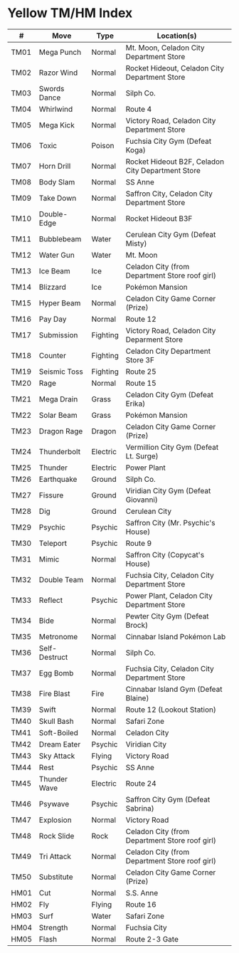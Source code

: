 # Yellow TM/HM Index

| #    | Move          | Type     | Location(s)                                       |
| ---- | ------------- | -------- | ------------------------------------------------- |
| TM01 | Mega Punch    | Normal   | Mt. Moon, Celadon City Department Store           |
| TM02 | Razor Wind    | Normal   | Rocket Hideout, Celadon City Department Store     |
| TM03 | Swords Dance  | Normal   | Silph Co.                                         |
| TM04 | Whirlwind     | Normal   | Route 4                                           |
| TM05 | Mega Kick     | Normal   | Victory Road, Celadon City Department Store       |
| TM06 | Toxic         | Poison   | Fuchsia City Gym (Defeat Koga)                    |
| TM07 | Horn Drill    | Normal   | Rocket Hideout B2F, Celadon City Department Store |
| TM08 | Body Slam     | Normal   | SS Anne                                           |
| TM09 | Take Down     | Normal   | Saffron City, Celadon City Department Store       |
| TM10 | Double-Edge   | Normal   | Rocket Hideout B3F                                |
| TM11 | Bubblebeam    | Water    | Cerulean City Gym (Defeat Misty)                  |
| TM12 | Water Gun     | Water    | Mt. Moon                                          |
| TM13 | Ice Beam      | Ice      | Celadon City (from Department Store roof girl)    |
| TM14 | Blizzard      | Ice      | Pokémon Mansion                                   |
| TM15 | Hyper Beam    | Normal   | Celadon City Game Corner (Prize)                  |
| TM16 | Pay Day       | Normal   | Route 12                                          |
| TM17 | Submission    | Fighting | Victory Road, Celadon City Deparment Store        |
| TM18 | Counter       | Fighting | Celadon City Department Store 3F                  |
| TM19 | Seismic Toss  | Fighting | Route 25                                          |
| TM20 | Rage          | Normal   | Route 15                                          |
| TM21 | Mega Drain    | Grass    | Celadon City Gym (Defeat Erika)                   |
| TM22 | Solar Beam    | Grass    | Pokémon Mansion                                   |
| TM23 | Dragon Rage   | Dragon   | Celadon City Game Corner (Prize)                  |
| TM24 | Thunderbolt   | Electric | Vermillion City Gym (Defeat Lt. Surge)            |
| TM25 | Thunder       | Electric | Power Plant                                       |
| TM26 | Earthquake    | Ground   | Silph Co.                                         |
| TM27 | Fissure       | Ground   | Viridian City Gym (Defeat Giovanni)               |
| TM28 | Dig           | Ground   | Cerulean City                                     |
| TM29 | Psychic       | Psychic  | Saffron City (Mr. Psychic's House)                |
| TM30 | Teleport      | Psychic  | Route 9                                           |
| TM31 | Mimic         | Normal   | Saffron City (Copycat's House)                    |
| TM32 | Double Team   | Normal   | Fuchsia City, Celadon City Department Store       |
| TM33 | Reflect       | Psychic  | Power Plant, Celadon City Department Store        |
| TM34 | Bide          | Normal   | Pewter City Gym (Defeat Brock)                    |
| TM35 | Metronome     | Normal   | Cinnabar Island Pokémon Lab                       |
| TM36 | Self-Destruct | Normal   | Silph Co.                                         |
| TM37 | Egg Bomb      | Normal   | Fuchsia City, Celadon City Department Store       |
| TM38 | Fire Blast    | Fire     | Cinnabar Island Gym (Defeat Blaine)               |
| TM39 | Swift         | Normal   | Route 12 (Lookout Station)                        |
| TM40 | Skull Bash    | Normal   | Safari Zone                                       |
| TM41 | Soft-Boiled   | Normal   | Celadon City                                      |
| TM42 | Dream Eater   | Psychic  | Viridian City                                     |
| TM43 | Sky Attack    | Flying   | Victory Road                                      |
| TM44 | Rest          | Psychic  | SS Anne                                           |
| TM45 | Thunder Wave  | Electric | Route 24                                          |
| TM46 | Psywave       | Psychic  | Saffron City Gym (Defeat Sabrina)                 |
| TM47 | Explosion     | Normal   | Victory Road                                      |
| TM48 | Rock Slide    | Rock     | Celadon City (from Department Store roof girl)    |
| TM49 | Tri Attack    | Normal   | Celadon City (from Department Store roof girl)    |
| TM50 | Substitute    | Normal   | Celadon City Game Corner (Prize)                  |
| HM01 | Cut           | Normal   | S.S. Anne                                         |
| HM02 | Fly           | Flying   | Route 16                                          |
| HM03 | Surf          | Water    | Safari Zone                                       |
| HM04 | Strength      | Normal   | Fuchsia City                                      |
| HM05 | Flash         | Normal   | Route 2-3 Gate                                    |

